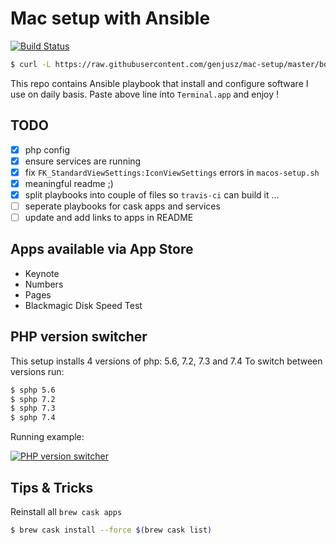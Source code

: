 # Mac setup with Ansible

[![Build Status](https://travis-ci.org/genjusz/mac-setup.svg?branch=master)](https://travis-ci.org/genjusz/mac-setup)

```bash
$ curl -L https://raw.githubusercontent.com/genjusz/mac-setup/master/bootstrap.sh | bash
```

This repo contains Ansible playbook that install and configure software I use on daily basis.
Paste above line into `Terminal.app` and enjoy !

## TODO

- [x] php config
- [x] ensure services are running
- [x] fix `FK_StandardViewSettings:IconViewSettings` errors in `macos-setup.sh`
- [x] meaningful readme ;)
- [x] split playbooks into couple of files so `travis-ci` can build it ...
- [ ] seperate playbooks for cask apps and services
- [ ] update and add links to apps in README

## Apps available via App Store

- Keynote
- Numbers
- Pages
- Blackmagic Disk Speed Test

## PHP version switcher

This setup installs 4 versions of php: 5.6, 7.2, 7.3 and 7.4
To switch between versions run:

```bash
$ sphp 5.6
$ sphp 7.2
$ sphp 7.3
$ sphp 7.4
```

Running example:

[![PHP version switcher](docs/images/php-switcher-in-action.gif)](docs/images/php-switcher-in-action.gif)

## Tips & Tricks

Reinstall all `brew cask apps`

```bash
$ brew cask install --force $(brew cask list)
```
